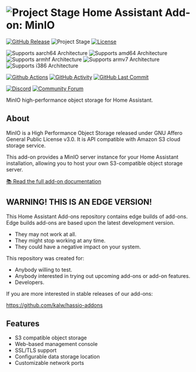 # ![Project Stage][project-stage-shield] Home Assistant Add-on: MinIO

[![GitHub Release][releases-shield]][releases]
![Project Stage][project-stage-shield]
[![License][license-shield]](LICENSE.md)

![Supports aarch64 Architecture][aarch64-shield]
![Supports amd64 Architecture][amd64-shield]
![Supports armhf Architecture][armhf-shield]
![Supports armv7 Architecture][armv7-shield]
![Supports i386 Architecture][i386-shield]

[![Github Actions][github-actions-shield]][github-actions]
[![GitHub Activity][commits-shield]][commits]
[![GitHub Last Commit][last-commit-shield]][commits]

[![Discord][discord-shield]][discord]
[![Community Forum][forum-shield]][forum]

MinIO high-performance object storage for Home Assistant.

## About

MinIO is a High Performance Object Storage released under GNU Affero General Public 
License v3.0. It is API compatible with Amazon S3 cloud storage service.

This add-on provides a MinIO server instance for your Home Assistant installation,
allowing you to host your own S3-compatible object storage server.

[:books: Read the full add-on documentation][docs]

## WARNING! THIS IS AN EDGE VERSION!

This Home Assistant Add-ons repository contains edge builds of add-ons.
Edge builds add-ons are based upon the latest development version.

- They may not work at all.
- They might stop working at any time.
- They could have a negative impact on your system.

This repository was created for:

- Anybody willing to test.
- Anybody interested in trying out upcoming add-ons or add-on features.
- Developers.

If you are more interested in stable releases of our add-ons:

<https://github.com/kalw/hassio-addons>



## Features

- S3 compatible object storage
- Web-based management console
- SSL/TLS support
- Configurable data storage location
- Customizable network ports

[aarch64-shield]: https://img.shields.io/badge/aarch64-yes-green.svg
[amd64-shield]: https://img.shields.io/badge/amd64-yes-green.svg
[armhf-shield]: https://img.shields.io/badge/armhf-yes-green.svg
[armv7-shield]: https://img.shields.io/badge/armv7-yes-green.svg
[i386-shield]: https://img.shields.io/badge/i386-yes-green.svg
[discord-shield]: https://img.shields.io/discord/478094546522079232.svg
[discord]: https://discord.me/hassioaddons
[forum-shield]: https://img.shields.io/badge/community-forum-brightgreen.svg
[forum]: https://community.home-assistant.io/
[github-actions-shield]: https://github.com/kalw/hassio-addon-minio/workflows/CI/badge.svg
[github-actions]: https://github.com/kalw/hassio-addon-minio/actions
[commits]: https://github.com/kalw/hassio-addon-minio/commits/main
[release-shield]: https://img.shields.io/badge/version-14d05d0-blue.svg
[releases]: https://github.com/kalw/hassio-addon-minio/tree/14d05d0
[repository]: https://github.com/kalw/hassio-addon-minio
[docs]: ./DOCS.md

[commits-shield]: https://img.shields.io/github/commit-activity/y/kalw/hassio-addon-minio.svg
[releases-shield]: https://img.shields.io/github/release/kalw/hassio-addon-minio.svg
[license-shield]: https://img.shields.io/github/license/kalw/hassio-addon-minio.svg
[last-commit-shield]: https://img.shields.io/github/last-commit/kalw/hassio-addon-minio.svg

[project-stage-shield]: https://img.shields.io/badge/project%20stage-experimental-yellow.svg



